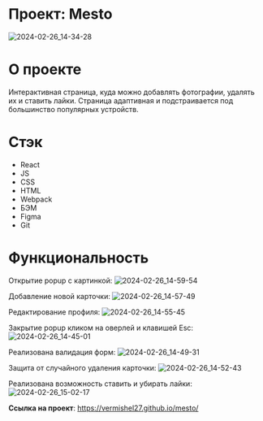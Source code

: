 # Проект: Mesto

![2024-02-26_14-34-28](https://github.com/VerMishel27/mesto/assets/120491019/fca39144-2a88-4234-88df-89b810ac6ef3)


# О проекте

Интерактивная страница, куда можно добавлять фотографии, удалять их и ставить лайки. Страница адаптивная и подстраивается под большинство популярных устройств.

# Стэк 

- React
- JS
- CSS
- HTML
- Webpack
- БЭМ
- Figma
- Git

# Функциональность

Открытие popup с картинкой:
![2024-02-26_14-59-54](https://github.com/VerMishel27/mesto/assets/120491019/9ed72d59-7a19-42e9-9bb4-2b9844b02002)

Добавление новой карточки:
![2024-02-26_14-57-49](https://github.com/VerMishel27/mesto/assets/120491019/18289c8b-9e7a-46f8-8d06-d40cea32a303)

Редактирование профиля:
![2024-02-26_14-55-45](https://github.com/VerMishel27/mesto/assets/120491019/8bc73f20-f8f5-49ae-a889-3aeb09d0cb12)

Закрытие popup кликом на оверлей и клавишей Esc:
![2024-02-26_14-45-01](https://github.com/VerMishel27/mesto/assets/120491019/e0923188-7587-4378-8b9d-dd3bf42ca5a5)

Реализована валидация форм:
![2024-02-26_14-49-31](https://github.com/VerMishel27/mesto/assets/120491019/6dd62388-f7bb-4edb-99bd-7075536c8d0a)

Защита от случайного удаления карточки:
![2024-02-26_14-52-43](https://github.com/VerMishel27/mesto/assets/120491019/9ca275a4-1378-439c-8dfc-bbca83c1c0b2)

Реализована возможность ставить и убирать лайки:
![2024-02-26_15-02-17](https://github.com/VerMishel27/mesto/assets/120491019/3e7bfdf4-f364-42b2-9055-3b68e41b8b01)


**Ссылка на проект**: https://vermishel27.github.io/mesto/
